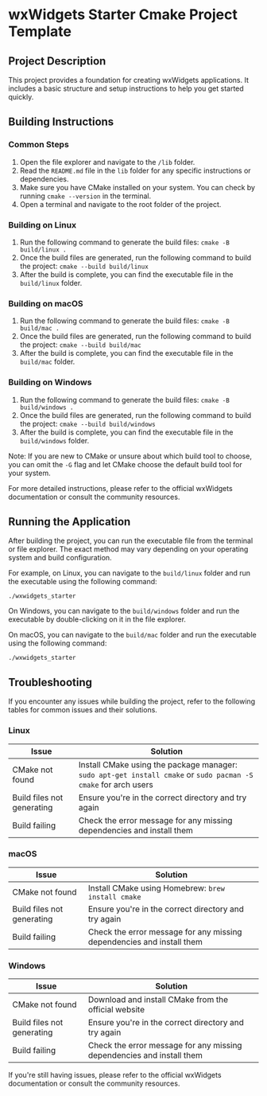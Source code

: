 # wxWidgets Starter Cmake Project Template

 
## Project Description

This project provides a foundation for creating wxWidgets applications. It includes a basic structure and setup instructions to help you get started quickly.

## Building Instructions

### Common Steps
1. Open the file explorer and navigate to the `/lib` folder.
2. Read the `README.md` file in the `lib` folder for any specific instructions or dependencies.
3. Make sure you have CMake installed on your system. You can check by running `cmake --version` in the terminal.
4. Open a terminal and navigate to the root folder of the project.

### Building on Linux
1. Run the following command to generate the build files: `cmake -B build/linux .`
2. Once the build files are generated, run the following command to build the project: `cmake --build build/linux`
3. After the build is complete, you can find the executable file in the `build/linux` folder.

### Building on macOS
1. Run the following command to generate the build files: `cmake -B build/mac .`
2. Once the build files are generated, run the following command to build the project: `cmake --build build/mac`
3. After the build is complete, you can find the executable file in the `build/mac` folder.

### Building on Windows
1. Run the following command to generate the build files: `cmake -B build/windows .`
2. Once the build files are generated, run the following command to build the project: `cmake --build build/windows`
3. After the build is complete, you can find the executable file in the `build/windows` folder.

Note: If you are new to CMake or unsure about which build tool to choose, you can omit the `-G` flag and let CMake choose the default build tool for your system.

For more detailed instructions, please refer to the official wxWidgets documentation or consult the community resources.

## Running the Application

After building the project, you can run the executable file from the terminal or file explorer. The exact method may vary depending on your operating system and build configuration.

For example, on Linux, you can navigate to the `build/linux` folder and run the executable using the following command:
```
./wxwidgets_starter
```

On Windows, you can navigate to the `build/windows` folder and run the executable by double-clicking on it in the file explorer.

On macOS, you can navigate to the `build/mac` folder and run the executable using the following command:
```
./wxwidgets_starter
```


## Troubleshooting

If you encounter any issues while building the project, refer to the following tables for common issues and their solutions.

### Linux

| Issue | Solution |
|-------|----------|
| CMake not found | Install CMake using the package manager: `sudo apt-get install cmake` or `sudo pacman -S cmake` for arch users |
| Build files not generating | Ensure you're in the correct directory and try again |
| Build failing | Check the error message for any missing dependencies and install them |

### macOS

| Issue | Solution |
|-------|----------|
| CMake not found | Install CMake using Homebrew: `brew install cmake` |
| Build files not generating | Ensure you're in the correct directory and try again |
| Build failing | Check the error message for any missing dependencies and install them |

### Windows

| Issue | Solution |
|-------|----------|
| CMake not found | Download and install CMake from the official website |
| Build files not generating | Ensure you're in the correct directory and try again |
| Build failing | Check the error message for any missing dependencies and install them |

If you're still having issues, please refer to the official wxWidgets documentation or consult the community resources.